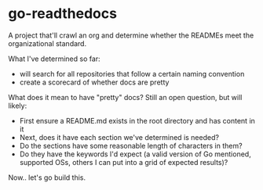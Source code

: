 # go-readthedocs

A project that'll crawl an org and determine whether the READMEs meet the organizational standard.

What I've determined so far:
* will search for all repositories that follow a certain naming convention
* create a scorecard of whether docs are pretty

What does it mean to have "pretty" docs? Still an open question, but will likely:
* First ensure a README.md exists in the root directory and has content in it
* Next, does it have each section we've determined is needed?
* Do the sections have some reasonable length of characters in them?
* Do they have the keywords I'd expect (a valid version of Go mentioned, supported OSs, others I can put into a grid of expected results)?

Now.. let's go build this.
